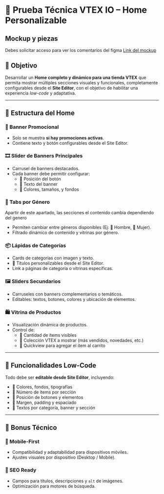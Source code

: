 # 🧪 Prueba Técnica VTEX IO – Home Personalizable

## Mockup y piezas

Debes solicitar acceso para ver los comentarios del figma
[Link del mockup](https://www.figma.com/design/7NCmtsjWr7OwJusWrsjTug/Figma-basics?node-id=601-9)

## 🎯 Objetivo

Desarrollar un **Home completo y dinámico para una tienda VTEX** que permita mostrar múltiples secciones visuales y funcionales, completamente configurables desde el **Site Editor**, con el objetivo de habilitar una experiencia *low-code* y adaptativa.

---

## 🧱 Estructura del Home

### 📢 Banner Promocional
- Solo se muestra **si hay promociones activas**.
- Contiene texto y botón configurables desde el Site Editor.

### 🎞️ Slider de Banners Principales
- Carrusel de banners destacados.
- Cada banner debe permitir configurar:
  - 📍 Posición del botón
  - 📝 Texto del banner
  - 🎨 Colores, tamaños, y fondos

### 🚻 Tabs por Género
Apartir de este apartado, las secciones el contenido cambia dependiendo del genero

- Permiten cambiar entre géneros disponibles (Ej: 👨 Hombre, 👩 Mujer).
- Filtrado dinámico de contenido y vitrinas por género.

### 📦 Lápidas de Categorías
- Cards de categorías con imagen y texto.
- 📝 Títulos personalizables desde el Site Editor.
- Link a páginas de categoría o vitrinas específicas.

### 🖼️ Sliders Secundarios
- Carruseles con banners complementarios o temáticos.
- Editables: textos, botones, colores y ubicación de elementos.

### 🛍️ Vitrina de Productos
- Visualización dinámica de productos.
- Control de:
  - 🔢 Cantidad de ítems visibles
  - 🧩 Colección VTEX a mostrar (más vendidos, novedades, etc.)
  - 🧩 Quickview para agregar el item al carrito

---

## 🔧 Funcionalidades Low-Code

Todo debe ser **editable desde Site Editor**, incluyendo:

- 🎨 Colores, fondos, tipografías
- 🔢 Número de ítems por sección
- 🧭 Posición de botones y elementos
- 📐 Margen, padding y espaciado
- 📝 Textos por categoría, banner y sección

---

## 🚀 Bonus Técnico

### 📱 Mobile-First
- Compatibilidad y adaptabilidad para dispositivos móviles.
- Ajustes visuales por dispositivo (Desktop / Mobile).

### 🧠 SEO Ready
- Campos para títulos, descripciones y `alt` de imágenes.
- Optimización para motores de búsqueda.
